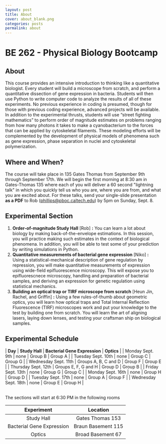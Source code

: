 ```yaml
---
layout: post
title: About
cover: about_blank.png
categories: posts
permalink: about
---
```

# BE 262 - Physical Biology Bootcamp

## About
This course provides an intensive introduction to thinking like a quantitative
biologist. Every student will build a microscope from scratch, and perform a
quantitative dissection of gene expression in bacteria. Students will then use
Python to write computer code to analyze the results of all of these
experiments. No previous experience in coding is presumed, though for those
with previous coding experience, advanced projects will be available. In
addition to the experimental thrusts, students will use “street fighting
mathematics” to perform order of magnitude estimates on problems ranging from
how many photons it takes to make a cyanobacterium to the forces that can be
applied by cytoskeletal filaments. These modeling efforts will be complemented
by the development of physical models of phenomena such as gene expression,
phase separation in nuclei and cytoskeletal polymerization.

## Where and When?
The course will take place in 135 Gates Thomas from September 9th through
September 17th. We will begin the first morning at 8:30 am in Gates-Thomas 135
where each of you will deliver a 60 second "lightning talk" in which you
quickly tell us who you are, where you are from, and what you are excited
about.  For these talks, send your single-slide presentation **as a PDF** to
Rob (phillips@pboc.caltech.edu) by 5pm on Sunday, Sept. 8.

## Experimental Section

1. **Order-of-magnitude Study Hall** \[Rob\] **:** You can learn a lot about
   biology by making back-of-the-envelope estimations. In this session,  you
   will practice making such estimates in the context of biological phenomena.
   In addition, you will be able to test some of your prediction by writing
   simulations in Python.
2. **Quantitative measurements of bacterial gene expression** \[Niko\] **:**
   Using a statistical-mechanical description of gene regulation by repression,
   you will make quantitative measurements of expression using wide-field
   epifluorescence microscopy. This will expose you to epifluorescnece
   microscopy, handling and preparation of bacterial samples, and deriving an
   expression for genetic regulation using statistical mechanics.
3. **Building an optical trap or TIRF microscope from scratch** \[Heun Jin,
   Rachel, and Griffin\] **:** Using a few rules-of-thumb about geometric
   optics, you will learn how optical traps and Total Internal Reflection
   Fluorescence (TIRF) microscopes work and put your knowledge to the test by
   building one from scratch. You will learn the art of aligning lasers, laying
   down lenses, and testing your craftsman ship on biological samples.

## Experimental Schedule

| **Day** | **Study Hall** | **Bacterial Gene Expression** | **Optics** |
| Monday Sept. 9th    | none | Group B | Group A |
| Tuesday Sept. 10th   | none | Group C | Group G |
| Wednesday Sept. 11th | Groups A, B, C and D | Group F | Group E |
| Thursday Sept. 12th  | Groups E, F, G and H | Group D | Group B |
| Friday Sept. 13th    | none | Group G | Group C |
| Monday Sept. 16th    | none | Group H | Group D |
| Tuesday Sept. 17th   | none | Group A | Group F |
| Wednesday Sept. 18th   | none | Group E | Group H |

<br/>
The sections will start at 6:30 PM in the following rooms

| **Experiment** | **Location**|
|:--:|:--:|
| Study Hall | Gates Thomas 153|
| Bacterial Gene Expression | Braun Basement 115|
| Optics | Broad Basement 67 |
